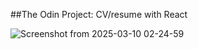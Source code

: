 ##The Odin Project: CV/resume with React

![Screenshot from 2025-03-10 02-24-59](https://github.com/user-attachments/assets/8940d233-c2b9-4e38-85b5-0a5e78ed41c5)
